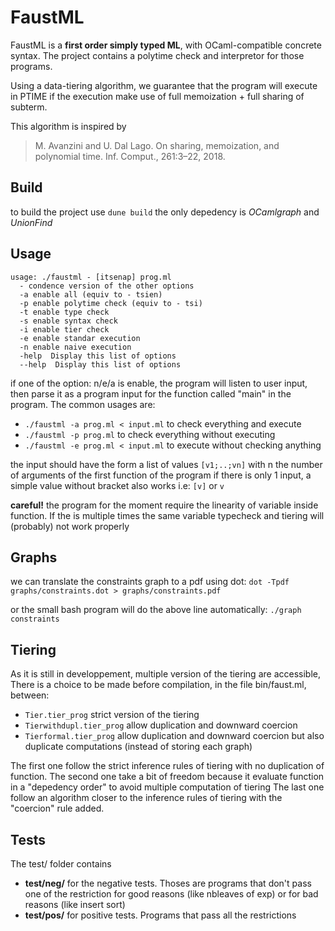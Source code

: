 # FaustML

FaustML is a **first order simply typed ML**, with OCaml-compatible concrete syntax.
The project contains a polytime check and interpretor for those programs.

Using a data-tiering algorithm, we guarantee that the program will execute in PTIME 
if the execution make use of full memoization + full sharing of subterm.

This algorithm is inspired by 
> M. Avanzini and U. Dal Lago. On sharing, memoization, and polynomial time. Inf. Comput., 261:3–22, 2018.


## Build

to build the project use `dune build`
the only depedency is *OCamlgraph* and *UnionFind*

## Usage

```
usage: ./faustml - [itsenap] prog.ml
  - condence version of the other options
  -a enable all (equiv to - tsien)
  -p enable polytime check (equiv to - tsi)
  -t enable type check
  -s enable syntax check
  -i enable tier check
  -e enable standar execution
  -n enable naive execution
  -help  Display this list of options
  --help  Display this list of options
``` 

if one of the option: n/e/a is enable, the program will listen to user input, then parse it as a program input for the function called "main" in the program.
The common usages are:

- `./faustml -a prog.ml < input.ml` to check everything and execute
- `./faustml -p prog.ml` to check everything without executing
- `./faustml -e prog.ml < input.ml` to execute without checking anything


the input should have the form a list of values 
`[v1;..;vn]` with n the number of arguments of the first function of the program 
if there is only 1 input, a simple value without bracket also works
i.e: `[v]` or `v`

**careful!** the program for the moment require the linearity of variable inside function. If the is multiple times the same variable typecheck and tiering will (probably) not work properly

## Graphs

we can translate the constraints graph to a pdf using dot:
`dot -Tpdf graphs/constraints.dot > graphs/constraints.pdf`

or the small bash program will do the above line automatically:
`./graph constraints`

## Tiering

As it is still in developpement, multiple version of the tiering are accessible,
There is a choice to be made before compilation, in the file bin/faust.ml, between:
- `Tier.tier_prog` strict version of the tiering
- `Tierwithdupl.tier_prog` allow duplication and downward coercion
- `Tierformal.tier_prog` allow duplication and downward coercion but also duplicate computations (instead of storing each graph)

The first one follow the strict inference rules of tiering with no duplication of function.
The second one take a bit of freedom because it evaluate function in a "depedency order" to avoid multiple computation of tiering
The last one follow an algorithm closer to the inference rules of tiering with the "coercion" rule added.

## Tests

The test/ folder contains 
- **test/neg/** for the negative tests. Thoses are programs that don't pass one of the restriction for good reasons (like nbleaves of exp)
or for bad reasons (like insert sort)
- **test/pos/** for positive tests. Programs that pass all the restrictions